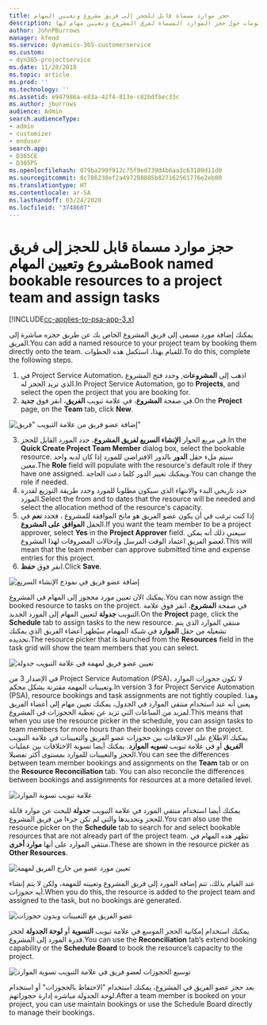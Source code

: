 ```yaml
---
title: حجز موارد مسماة قابل للحجز إلى فريق مشروع وتعيين المهام
description: يوفر هذا الموضوع معلومات حول حجز الموارد المسماة لفرق المشروع وتعيين مهام لها.
author: JohnPBurrows
manager: kfend
ms.service: dynamics-365-customerservice
ms.custom:
- dyn365-projectservice
ms.date: 11/28/2018
ms.topic: article
ms.prod: ''
ms.technology: ''
ms.assetid: e947986a-e83a-42f4-813e-c82bdfbec33c
ms.author: jburrows
audience: Admin
search.audienceType:
- admin
- customizer
- enduser
search.app:
- D365CE
- D365PS
ms.openlocfilehash: 079ba299f912c75f9ed739d4b6aa3c63189d11d0
ms.sourcegitcommit: 8c786230ef2a497280885b827162561776e2eb00
ms.translationtype: HT
ms.contentlocale: ar-SA
ms.lasthandoff: 03/24/2020
ms.locfileid: "3748607"
---
```

# <a name="book-named-bookable-resources-to-a-project-team-and-assign-tasks"></a><span data-ttu-id="7aaec-103">حجز موارد مسماة قابل للحجز إلى فريق مشروع وتعيين المهام</span><span class="sxs-lookup"><span data-stu-id="7aaec-103">Book named bookable resources to a project team and assign tasks</span></span> 

[!INCLUDE[cc-applies-to-psa-app-3.x](../includes/cc-applies-to-psa-app-3x.md)]

<span data-ttu-id="7aaec-104">يمكنك إضافة مورد مسمى إلى فريق المشروع الخاص بك عن طريق حجزه مباشرة إلى الفريق.</span><span class="sxs-lookup"><span data-stu-id="7aaec-104">You can  add a named resource to your project team by booking them directly onto the team.</span></span> <span data-ttu-id="7aaec-105">للقيام بهذا، استكمل هذه الخطوات.</span><span class="sxs-lookup"><span data-stu-id="7aaec-105">To do this, complete the following steps.</span></span>

1. <span data-ttu-id="7aaec-106">في Project Service Automation، اذهب إلى **المشروعات**, وحدد فتح المشروع الذي تريد الحجز له.</span><span class="sxs-lookup"><span data-stu-id="7aaec-106">In  Project Service Automation, go to **Projects**, and select the open the project that you are booking for.</span></span>
2. <span data-ttu-id="7aaec-107">في صفحة **المشروع**، في علامة تبويب **الفريق**، انقر فوق **جديد**.</span><span class="sxs-lookup"><span data-stu-id="7aaec-107">On the **Project** page, on the **Team** tab, click **New**.</span></span> 

![إضافة عضو فريق من علامة التبويب "فريق"](media/RM-how-to-1.png)

3. <span data-ttu-id="7aaec-109">في مربع الحوار **الإنشاء السريع لفريق المشروع**، حدد المورد القابل للحجز.</span><span class="sxs-lookup"><span data-stu-id="7aaec-109">In the **Quick Create Project Team Member** dialog box, select the bookable resource.</span></span> <span data-ttu-id="7aaec-110">سيتم ملء حقل **الدور** بالدور الافتراضي للمورد إذا كان لديه واحد معين.</span><span class="sxs-lookup"><span data-stu-id="7aaec-110">The **Role** field will populate with the resource's default role if they have one assigned.</span></span> <span data-ttu-id="7aaec-111">ويمكنك تغيير الدور كلما دعت الحاجة.</span><span class="sxs-lookup"><span data-stu-id="7aaec-111">You can change the role if needed.</span></span> 
4. <span data-ttu-id="7aaec-112">حدد تاريخي البدء والانتهاء الذي سيكون مطلوبا للمورد وحدد طريقة التوزيع لقدرة المورد.</span><span class="sxs-lookup"><span data-stu-id="7aaec-112">Select the from and to dates that the resource will be needed and select the allocation method of the resource's capacity.</span></span> 
5. <span data-ttu-id="7aaec-113">إذا كنت ترغب في أن يكون عضو الفريق هو مانح الموافقة للمشروع ، فحدد **نعم** في الحقل **الموافق على المشروع**.</span><span class="sxs-lookup"><span data-stu-id="7aaec-113">If you want the team member to be a project approver, select **Yes** in the **Project Approver** field.</span></span> <span data-ttu-id="7aaec-114">سيعني ذلك أنه يمكن لعضو الفريق اعتماد الوقت المرسل وإدخالات المصروفات لهذا المشروع.</span><span class="sxs-lookup"><span data-stu-id="7aaec-114">This will mean that the team member can approve submitted time and expense entries for this project.</span></span> 
6. <span data-ttu-id="7aaec-115">انقر فوق **حفظ**.</span><span class="sxs-lookup"><span data-stu-id="7aaec-115">Click **Save**.</span></span>

![إضافة عضو فريق في نموذج الإنشاء السريع](media/RM-how-to-2.png)


<span data-ttu-id="7aaec-117">يمكنك الآن تعيين مورد محجوز إلى المهام في المشروع.</span><span class="sxs-lookup"><span data-stu-id="7aaec-117">You can now assign the booked resource to tasks on the project.</span></span> <span data-ttu-id="7aaec-118">في صفحة **المشروع**، انقر فوق علامة التبويب **جدولة** لتعيين المهام إلى المورد الجديد.</span><span class="sxs-lookup"><span data-stu-id="7aaec-118">On the **Project** page, click the **Schedule** tab to assign tasks to the new resource.</span></span> <span data-ttu-id="7aaec-119">منتقي الموارد الذي يتم تشغيله من حقل **الموارد** في شبكة المهمام سيُظهر أعضاء الفريق الذي يمكنك تحديده.</span><span class="sxs-lookup"><span data-stu-id="7aaec-119">The resource picker that is launched from the **Resources** field in the task grid will show the team members that you can select.</span></span>

![تعيين عضو فريق لمهمة في علامة التبويب جدولة](media/RM-how-to-3.png)

<span data-ttu-id="7aaec-121">في الإصدار 3 من Project Service Automation (PSA)، لا تكون حجوزات الموارد وتعيينات المهمة مقترنة بشكل محكم.</span><span class="sxs-lookup"><span data-stu-id="7aaec-121">In version 3 for Project Service Automation (PSA), resource bookings and task assignments are not tightly coupled.</span></span> <span data-ttu-id="7aaec-122">وهذا يعني أنه عند استخدام منتقي الموارد في الجدول، يمكنك تعيين مهام إلى أعضاء الفريق لمزيد من الساعات التي تزيد عن تغطية الحجوزات في المشروع.</span><span class="sxs-lookup"><span data-stu-id="7aaec-122">This means that when you use the resource picker in the schedule, you can assign tasks to team members for more hours than their bookings cover on the project.</span></span>
<span data-ttu-id="7aaec-123">يمكنك الاطلاع على الاختلافات بين حجوزات عضو الفريق والتعيينات في علامة التبويب **الفريق** أو في علامة تبويب **تسويه الموارد**. يمكنك أيضا تسوية الاختلافات بين عمليات الحجز والتعيينات للموارد بمستوى أكثر تفصيلا.</span><span class="sxs-lookup"><span data-stu-id="7aaec-123">You can see the differences between team member bookings and assignments on the **Team** tab or on the **Resource Reconciliation** tab. You can also reconcile the differences between bookings and assignments for resources at a more detailed level.</span></span>

![علامة تبويب تسوية الموارد](media/RM-how-to-4.png)

<span data-ttu-id="7aaec-125">يمكنك أيضا استخدام منتقي المورد في علامة التبويب **جدولة** للبحث عن موارد قابلة للحجز وتحديدها والتي لم تكن جزءا من فريق المشروع.</span><span class="sxs-lookup"><span data-stu-id="7aaec-125">You can also use the resource picker on the **Schedule** tab to search for and select bookable resources that are not already part of the project team.</span></span> <span data-ttu-id="7aaec-126">تظهر هذه المهام في منتقي الموارد على أنها **موارد أخرى**.</span><span class="sxs-lookup"><span data-stu-id="7aaec-126">These are shown in the resource picker as **Other Resources**.</span></span>

![تعيين مورد عضو من خارج الفريق لمهمة](media/RM-how-to-5.png)

<span data-ttu-id="7aaec-128">عند القيام بذلك، تتم إضافة المورد إلى فريق المشروع وتعيينه للمهمة، ولكن لا يتم إنشاء أيه حجوزات.</span><span class="sxs-lookup"><span data-stu-id="7aaec-128">When you do this, the resource is added to the project team and assigned to the task, but no bookings are generated.</span></span>

![عضو الفريق مع التعيينات وبدون حجوزات](media/RM-how-to-6.png)

<span data-ttu-id="7aaec-130">يمكنك استخدام إمكانية الحجز الموسع في علامة تبويب **التسوية** أو **لوحة الجدولة** لحجز قدرة المورد إلى المشروع.</span><span class="sxs-lookup"><span data-stu-id="7aaec-130">You can use the **Reconciliation** tab’s extend booking capability or the **Schedule Board** to book the resource’s capacity to the project.</span></span>

![توسيع الحجوزات لعضو فريق في علامة التبويب تسوية الموارد](media/RM-how-to-7.png)

<span data-ttu-id="7aaec-132">بعد حجز عضو الفريق في المشروع، يمكنك استخدام "الاحتفاظ بالحجوزات" أو استخدام لوحة الجدولة مباشره إدارة حجوزاتهم.</span><span class="sxs-lookup"><span data-stu-id="7aaec-132">After a team member is booked on your project, you can use maintain bookings or use the Schedule Board directly to manage their bookings.</span></span>
